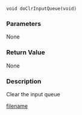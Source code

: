 

```clike
void doClrInputQueue(void)
```

### Parameters
None

### Return Value
None

### Description
Clear the input queue 



[filename](./bottom_copyright.md ':include')